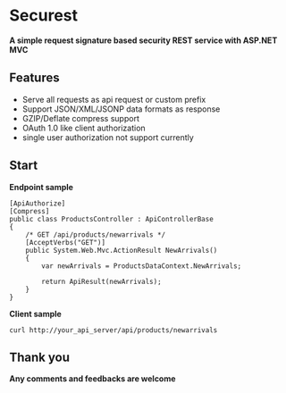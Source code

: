 # Securest #
**A simple request signature based security REST service with ASP.NET MVC**

## Features ##

- Serve all requests as api request or custom prefix
- Support JSON/XML/JSONP data formats as response
- GZIP/Deflate compress support
- OAuth 1.0 like client authorization
- single user authorization not support currently

## Start ##

**Endpoint sample**



    [ApiAuthorize]
    [Compress]
    public class ProductsController : ApiControllerBase
    {
        /* GET /api/products/newarrivals */
        [AcceptVerbs("GET")]
        public System.Web.Mvc.ActionResult NewArrivals()
        {
            var newArrivals = ProductsDataContext.NewArrivals;

            return ApiResult(newArrivals);
        }
    }



**Client sample**

`curl http://your_api_server/api/products/newarrivals`

## Thank you ##

**Any comments and feedbacks are welcome**